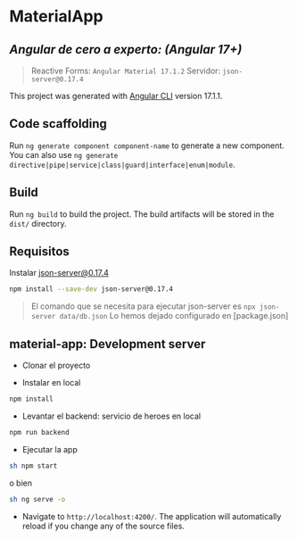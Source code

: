 # MaterialApp
## _Angular de cero a experto: (Angular 17+)_
> Reactive Forms: `Angular Material 17.1.2`
> Servidor: `json-server@0.17.4`

This project was generated with [Angular CLI](https://github.com/angular/angular-cli) version 17.1.1.

## Code scaffolding

Run `ng generate component component-name` to generate a new component. You can also use `ng generate directive|pipe|service|class|guard|interface|enum|module`.

## Build

Run `ng build` to build the project. The build artifacts will be stored in the `dist/` directory.

## Requisitos

Instalar json-server@0.17.4

```sh
npm install --save-dev json-server@0.17.4
```
>El comando que se necesita para ejecutar json-server es
>`npx json-server data/db.json`
>Lo hemos dejado configurado en [package.json]




## material-app: Development server
- Clonar el proyecto

- Instalar en local

```sh
npm install
```

- Levantar el backend: servicio de heroes en local

```sh
npm run backend
```

- Ejecutar la app 

```sh
sh npm start
```

o bien 

```sh
sh ng serve -o
```

- Navigate to `http://localhost:4200/`. The application will automatically reload if you change any of the source files.




